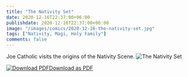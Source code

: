 ```yaml
---
title: "The Nativity Set"
date: 2020-12-16T22:37:00+06:00
publishdate: 2020-12-16T22:37:00+06:00
image: "/images/comics/2020-12-16-the-nativity-set.jpg"
tags: ["Nativity, Magi, Holy Family"]
comments: false
---
```

Joe Catholic visits the origins of the Nativity Scene.
![The Nativity Set](/images/comics/2020-12-16-the-nativity-set.jpg)

<div id="pdf-dl-box">
<a href="https://joecatholic.com/images/comics/pdf/2020-12-16-the-nativity-set.pdf"><img src="https://joecatholic.com/images/pdf-download.png" alt="Download PDF">Download as PDF</a>
</div>
